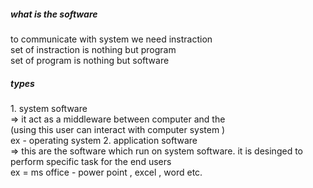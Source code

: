 <h5> what is the software</h5>
to communicate with system we need instraction 
</br>
set of instraction is nothing but program 
</br>
set of program is nothing but software

<h5>types</h5>
1. system software  </br>
=> it act as a middleware between computer and the 
</br>
(using this user can interact with computer system )
</br>
ex - operating system
2. application software </br>
=> this are the software which run on system software. it is desinged to   perform specific task for the end users
</br>
ex = ms office - power point , excel , word etc.
